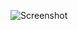 ![Screenshot](https://raw.githubusercontent.com/Cryakl/Ultimate-RAT-Collection/refs/heads/main/CyberGate/CyberGate%20Excel%20v2.5.5.1%20-%20Trial/Screenshot.png)
